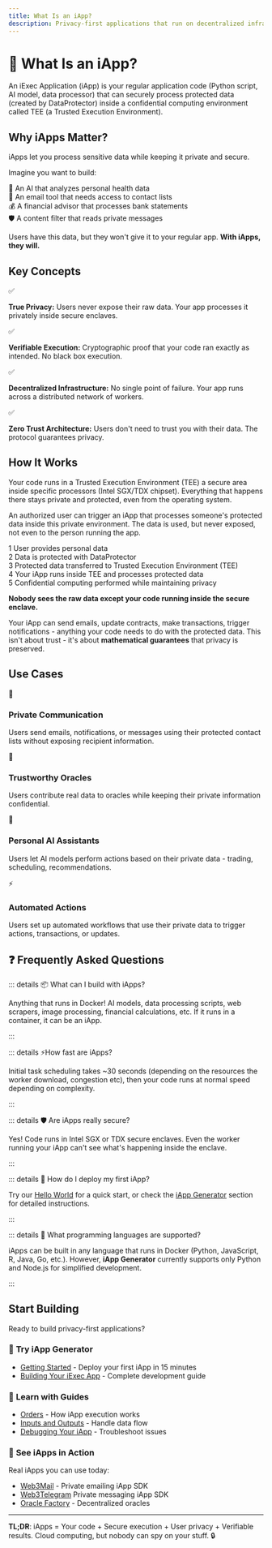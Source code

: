 ```yaml
---
title: What Is an iApp?
description: Privacy-first applications that run on decentralized infrastructure
---
```


# 🚀 What Is an iApp?

An iExec Application (iApp) is your regular application code (Python script, AI
model, data processor) that can securely process protected data (created by
DataProtector) inside a confidential computing environment called TEE (a Trusted
Execution Environment).

## Why iApps Matter?

iApps let you process sensitive data while keeping it private and secure.

Imagine you want to build:

<div class="bg-[var(--vp-c-bg-soft)] rounded-[6px] p-6 mb-6">
  <div class="flex flex-col gap-2.5">
    <div class="flex items-center gap-2 text-base">
      <span>🤖</span>
      <span>An AI that analyzes personal health data</span>
    </div>
    <div class="flex items-center gap-2 text-base">
      <span>📧</span>
      <span>An email tool that needs access to contact lists</span>
    </div>
    <div class="flex items-center gap-2 text-base">
      <span>💰</span>
      <span>A financial advisor that processes bank statements</span>
    </div>
    <div class="flex items-center gap-2 text-base">
      <span>🛡️</span>
      <span>A content filter that reads private messages</span>
    </div>
  </div>
</div>

Users have this data, but they won't give it to your regular app. **With iApps,
they will.**

## Key Concepts

<div class="grid grid-cols-1 gap-4 mb-6">
  <div class="bg-[var(--vp-c-bg-soft)] rounded-[6px] p-4 flex items-center gap-3">
    <span class="text-green-500 text-xl">✅</span>
    <p class="m-0"><strong>True Privacy:</strong> Users never expose their raw data. Your app processes it privately inside secure enclaves.</p>
  </div>
  <div class="bg-[var(--vp-c-bg-soft)] rounded-[6px] p-4 flex items-center gap-3">
    <span class="text-green-500 text-xl">✅</span>
    <p class="m-0"><strong>Verifiable Execution:</strong> Cryptographic proof that your code ran exactly as intended. No black box execution.</p>
  </div>
  <div class="bg-[var(--vp-c-bg-soft)] rounded-[6px] p-4 flex items-center gap-3">
    <span class="text-green-500 text-xl">✅</span>
    <p class="m-0"><strong>Decentralized Infrastructure:</strong> No single point of failure. Your app runs across a distributed network of workers.</p>
  </div>
  <div class="bg-[var(--vp-c-bg-soft)] rounded-[6px] p-4 flex items-center gap-3">
    <span class="text-green-500 text-xl">✅</span>
    <p class="m-0"><strong>Zero Trust Architecture:</strong> Users don't need to trust you with their data. The protocol guarantees privacy.</p>
  </div>
</div>

## How It Works

Your code runs in a Trusted Execution Environment (TEE) a secure area inside
specific processors (Intel SGX/TDX chipset). Everything that happens there stays
private and protected, even from the operating system.

An authorized user can trigger an iApp that processes someone's protected data
inside this private environment. The data is used, but never exposed, not even
to the person running the app.

<div class="bg-[var(--vp-c-bg-soft)] rounded-[6px] p-6 mb-6">
  <div class="flex flex-col gap-3">
    <div class="flex items-center gap-3">
      <span class="bg-blue-500 text-white rounded-full w-6 h-6 flex items-center justify-center text-xs font-bold">1</span>
      <span>User provides personal data</span>
    </div>
    <div class="flex items-center gap-3">
      <span class="bg-blue-500 text-white rounded-full w-6 h-6 flex items-center justify-center text-xs font-bold">2</span>
      <span>Data is protected with DataProtector</span>
    </div>
    <div class="flex items-center gap-3">
      <span class="bg-blue-500 text-white rounded-full w-6 h-6 flex items-center justify-center text-xs font-bold">3</span>
      <span>Protected data transferred to Trusted Execution Environment (TEE)</span>
    </div>
    <div class="flex items-center gap-3">
      <span class="bg-blue-500 text-white rounded-full w-6 h-6 flex items-center justify-center text-xs font-bold">4</span>
      <span>Your iApp runs inside TEE and processes protected data</span>
    </div>
    <div class="flex items-center gap-3">
      <span class="bg-blue-500 text-white rounded-full w-6 h-6 flex items-center justify-center text-xs font-bold">5</span>
      <span>Confidential computing performed while maintaining privacy</span>
    </div>
  </div>
</div>

<div class="bg-gradient-to-r from-purple-400/10 to-purple-400/5 rounded-[6px] p-6 border-l-4 border-fuchsia-700 mb-6">
  <p class="m-0!"><strong>Nobody sees the raw data except your code running inside the secure enclave.</strong></p>
</div>

Your iApp can send emails, update contracts, make transactions, trigger
notifications - anything your code needs to do with the protected data. This
isn't about trust - it's about **mathematical guarantees** that privacy is
preserved.

## Use Cases

<div class="grid grid-cols-1 md:grid-cols-2 gap-6 my-6">
  <div class="bg-[var(--vp-c-bg-soft)] rounded-[6px] p-6 flex flex-col gap-2">
    <div class="flex items-baseline gap-2 text-lg">
      <span>📧</span>
      <h3 class="font-semibold m-0!">Private Communication</h3>
    </div>
    <p class="text-sm m-0!">Users send emails, notifications, or messages using their protected contact lists without exposing recipient information.</p>
  </div>

  <div class="bg-[var(--vp-c-bg-soft)] rounded-[6px] p-6 flex flex-col gap-2">
    <div class="flex items-baseline gap-2 text-lg">
      <span>🔮</span>
      <h3 class="font-semibold m-0!">Trustworthy Oracles</h3>
    </div>
    <p class="text-sm m-0!">Users contribute real data to oracles while keeping their private information confidential.</p>
  </div>

  <div class="bg-[var(--vp-c-bg-soft)] rounded-[6px] p-6 flex flex-col gap-2">
    <div class="flex items-baseline gap-2 text-lg">
      <span>🤖</span>
      <h3 class="font-semibold m-0!">Personal AI Assistants</h3>
    </div>
    <p class="text-sm m-0!">Users let AI models perform actions based on their private data - trading, scheduling, recommendations.</p>
  </div>

  <div class="bg-[var(--vp-c-bg-soft)] rounded-[6px] p-6 flex flex-col gap-2">
    <div class="flex items-baseline gap-2 text-lg">
      <span>⚡</span>
      <h3 class="font-semibold m-0!">Automated Actions</h3>
    </div>
    <p class="text-sm m-0!">Users set up automated workflows that use their private data to trigger actions, transactions, or updates.</p>
  </div>
</div>

## ❓ Frequently Asked Questions

::: details 📦 What can I build with iApps?

Anything that runs in Docker! AI models, data processing scripts, web scrapers,
image processing, financial calculations, etc. If it runs in a container, it can
be an iApp.

:::

::: details ⚡How fast are iApps?

Initial task scheduling takes ~30 seconds (depending on the resources the worker
download, congestion etc), then your code runs at normal speed depending on
complexity.

:::

::: details 🛡️ Are iApps really secure?

Yes! Code runs in Intel SGX or TDX secure enclaves. Even the worker running your
iApp can't see what's happening inside the enclave.

:::

::: details 🚀 How do I deploy my first iApp?

Try our [Hello World](/overview/helloWorld) for a quick start, or check the
[iApp Generator](/build_iapp/iapp-generator) section for detailed instructions.

:::

::: details 🔧 What programming languages are supported?

iApps can be built in any language that runs in Docker (Python, JavaScript, R,
Java, Go, etc.). However, **iApp Generator** currently supports only Python and
Node.js for simplified development.

:::

## Start Building

Ready to build privacy-first applications?

### 🚀 **Try iApp Generator**

- [Getting Started](/build_iapp/iapp-generator/getting-started) - Deploy your
  first iApp in 15 minutes
- [Building Your iExec App](/build_iapp/iapp-generator/building-your-iexec-app) -
  Complete development guide

### 📖 **Learn with Guides**

- [Orders](/build_iapp/guides/orders) - How iApp execution works
- [Inputs and Outputs](/build_iapp/guides/inputs-and-outputs) - Handle data flow
- [Debugging Your iApp](/build_iapp/guides/debugging-your-iapp) - Troubleshoot
  issues

### 🎯 **See iApps in Action**

Real iApps you can use today:

- [Web3Mail](/use_iapp/web3mail) - Private emailing iApp SDK
- [Web3Telegram](/use_iapp/web3telegram) Private messaging iApp SDK
- [Oracle Factory](/use_iapp/oracle-factory) - Decentralized oracles

---

**TL;DR**: iApps = Your code + Secure execution + User privacy + Verifiable
results. Cloud computing, but nobody can spy on your stuff. 🔒
